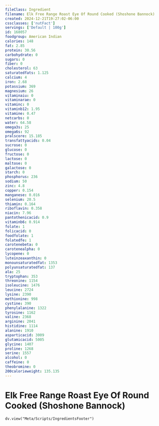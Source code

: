 ```yaml
---
fileClass: Ingredient
filename: Elk Free Range Roast Eye Of Round Cooked (Shoshone Bannock)
created: 2024-12-21T19:27:02-06:00
cssclasses: ['nutFact']
servings: ['Default | 100g']
id: 168057
foodgroup: American Indian
calories: 148
fat: 2.85
protein: 30.56
carbohydrate: 0
sugars: 0
fiber: 0
cholesterol: 63
saturatedfats: 1.125
calcium: 4
iron: 2.68
potassium: 369
magnesium: 26
vitaminaiu: 0
vitaminarae: 0
vitaminc: 0
vitaminb12: 1.95
vitamine: 0.47
netcarbs: 0
water: 64.58
omega3s: 25
omega6s: 92
pralscore: 15.185
transfattyacids: 0.04
sucrose: 0
glucose: 0
fructose: 0
lactose: 0
maltose: 0
galactose: 0
starch: 0
phosphorus: 236
sodium: 50
zinc: 4.8
copper: 0.154
manganese: 0.016
selenium: 20.5
thiamin: 0.164
riboflavin: 0.358
niacin: 7.96
pantothenicacid: 0.9
vitaminb6: 0.914
folate: 1
folicacid: 0
foodfolate: 1
folatedfe: 1
carotenebeta: 0
carotenealpha: 0
lycopene: 0
luteinzeaxanthin: 0
monounsaturatedfat: 1353
polyunsaturatedfat: 137
ala: 25
tryptophan: 353
threonine: 1154
isoleucine: 1476
leucine: 2724
lysine: 2390
methionine: 998
cystine: 390
phenylalanine: 1322
tyrosine: 1162
valine: 2368
arginine: 2041
histidine: 1114
alanine: 1910
asparticacid: 3009
glutamicacid: 5005
glycine: 1407
proline: 1268
serine: 1557
alcohol: 0
caffeine: 0
theobromine: 0
200calorieweight: 135.135
---
```


# Elk Free Range Roast Eye Of Round Cooked (Shoshone Bannock)

```dataviewjs
dv.view("Meta/Scripts/IngredientsFooter")
```